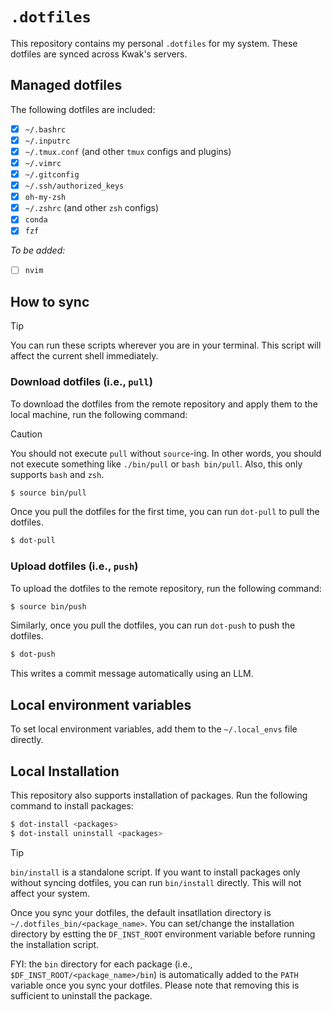 # `.dotfiles`

This repository contains my personal `.dotfiles` for my system. These dotfiles are synced across Kwak's servers.

## Managed dotfiles

The following dotfiles are included:

- [x] `~/.bashrc`
- [x] `~/.inputrc`
- [x] `~/.tmux.conf` (and other `tmux` configs and plugins)
- [x] `~/.vimrc`
- [x] `~/.gitconfig`
- [x] `~/.ssh/authorized_keys`
- [x] `oh-my-zsh`
- [x] `~/.zshrc` (and other `zsh` configs)
- [x] `conda`
- [x] `fzf`

*To be added:*

- [ ] `nvim`

## How to sync

> [!TIP]
> You can run these scripts wherever you are in your terminal. This script will affect the current shell immediately.

### Download dotfiles (i.e., `pull`)

To download the dotfiles from the remote repository and apply them to the local machine, run the following command:

> [!CAUTION]
> You should not execute `pull` without `source`-ing. In other words, you should not execute something like `./bin/pull` or `bash bin/pull`. Also, this only supports `bash` and `zsh`.

```bash
$ source bin/pull
```

Once you pull the dotfiles for the first time, you can run `dot-pull` to pull the dotfiles.

```bash
$ dot-pull
```

### Upload dotfiles (i.e., `push`)

To upload the dotfiles to the remote repository, run the following command:

```bash
$ source bin/push
```

Similarly, once you pull the dotfiles, you can run `dot-push` to push the dotfiles.

```bash
$ dot-push
```

This writes a commit message automatically using an LLM.

## Local environment variables

To set local environment variables, add them to the `~/.local_envs` file directly.

## Local Installation

This repository also supports installation of packages. Run the following command to install packages:

```bash
$ dot-install <packages>
$ dot-install uninstall <packages>
```

> [!TIP]
> `bin/install` is a standalone script. If you want to install packages only without syncing dotfiles, you can run `bin/install` directly. This will not affect your system.

Once you sync your dotfiles, the default insatllation directory is `~/.dotfiles_bin/<package_name>`. You can set/change the installation directory by estting the `DF_INST_ROOT` environment variable before running the installation script.

FYI: the `bin` directory for each package (i.e., `$DF_INST_ROOT/<package_name>/bin`) is automatically added to the `PATH` variable once you sync your dotfiles. Please note that removing this is sufficient to uninstall the package.
